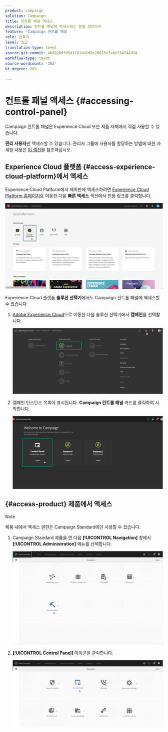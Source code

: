 ```yaml
---
product: campaign
solution: Campaign
title: 컨트롤 패널 액세스
description: 컨트롤 패널에 액세스하는 방법 알아보기
feature: 'Campaign 컨트롤 패널   '
role: 건축가
level: 초급
translation-type: tm+mt
source-git-commit: 4b8020dfd5d1f81a81d0e20025cfabe734744d34
workflow-type: tm+mt
source-wordcount: '162'
ht-degree: 28%

---
```



# 컨트롤 패널 액세스 {#accessing-control-panel}

Campaign 컨트롤 패널은 Experience Cloud 또는 제품 자체에서 직접 사용할 수 있습니다.

**관리 사용자**&#x200B;만 액세스할 수 있습니다. 관리자 그룹에 사용자를 할당하는 방법에 대한 자세한 내용은 [이 섹션](../../discover/using/managing-permissions.md)을 참조하십시오.

## Experience Cloud 플랫폼 {#access-experience-cloud-platform}에서 액세스

Experience Cloud Platform에서 제어판에 액세스하려면 [Experience Cloud Platform 홈페이지](https://experiencecloud.adobe.com/)로 이동한 다음 **빠른 액세스** 섹션에서 전용 링크를 클릭합니다.

![](assets/do-not-localize/quickaccess.png)

Experience Cloud 플랫폼 **솔루션 선택기**&#x200B;에서도 Campaign 컨트롤 패널에 액세스할 수 있습니다.

1. [Adobe Experience Cloud](https://experiencecloud.adobe.com/)으로 이동한 다음 솔루션 선택기에서 **캠페인**&#x200B;을 선택합니다.

   ![](assets/do-not-localize/control_panel_access1.png)

1. 캠페인 인스턴스 목록이 표시됩니다. **Campaign 컨트롤 패널** 카드를 클릭하여 시작합니다.

   ![](assets/do-not-localize/control_panel_access2.png)

## {#access-product} 제품에서 액세스

>[!NOTE]
>
>제품 내에서 액세스 권한은 Campaign Standard에만 사용할 수 있습니다.

1. Campaign Standard 제품을 연 다음 **[!UICONTROL Navigation]** 창에서 **[!UICONTROL Administration]** 메뉴를 선택합니다.

   ![](assets/control_panel_access3.png)

1. **[!UICONTROL Control Panel]** 아이콘을 클릭합니다.

   ![](assets/control_panel_access4.png)
